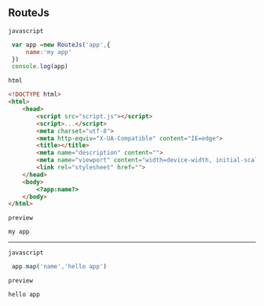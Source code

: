 ## RouteJs

 `javascript`
 ```js
  var app =new RouteJs('app',{
      name:'my app'
  })
  console.log(app)
 ```

 `html`
```html
<!DOCTYPE html>
<html>
    <head>
        <script src="script.js"></script>
        <script>...</script>
        <meta charset="utf-8">
        <meta http-equiv="X-UA-Compatible" content="IE=edge">
        <title></title>
        <meta name="description" content="">
        <meta name="viewport" content="width=device-width, initial-scale=1">
        <link rel="stylesheet" href="">
    </head>
    <body>
        <?app:name?>
    </body>
</html>
```

`preview`
```plain
my app
```
----
 `javascript`
 ```js
  app.map('name','hello app')
 ```

 `preview`
```plain
hello app
```